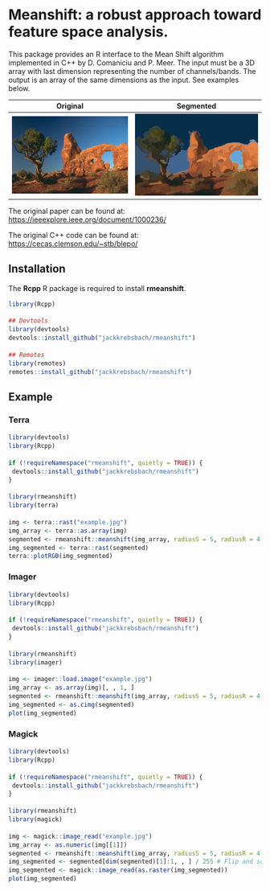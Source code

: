 # Meanshift: a robust approach toward feature space analysis.

This package provides an R interface to the Mean Shift algorithm implemented in C++ by D. Comaniciu and P. Meer. The input must be a 3D array with last dimension representing the number of channels/bands. The output is an array of the same dimensions as the input. See examples below.

| Original                 | Segmented                           |
|--------------------------|-------------------------------------|
| ![Original](example.jpg) | ![Segmented](example_segmented.jpg) |

The original paper can be found at: <https://ieeexplore.ieee.org/document/1000236/>

The original C++ code can be found at: <https://cecas.clemson.edu/~stb/blepo/>

## Installation

The **Rcpp** R package is required to install **rmeanshift**.

``` r
library(Rcpp)

## Devtools
library(devtools)
devtools::install_github("jackkrebsbach/rmeanshift")

## Remotes
library(remotes)
remotes::install_github("jackkrebsbach/rmeanshift")
```

## Example

### Terra

``` r
library(devtools)
library(Rcpp)

if (!requireNamespace("rmeanshift", quietly = TRUE)) {
 devtools::install_github("jackkrebsbach/rmeanshift")
}

library(rmeanshift)
library(terra)

img <- terra::rast("example.jpg")
img_array <- terra::as.array(img)
segmented <- rmeanshift::meanshift(img_array, radiusS = 5, radiusR = 4.5, minDensity = 300, speedUp = 2)
img_segmented <- terra::rast(segmented)
terra::plotRGB(img_segmented)
```

### Imager

``` r
library(devtools)
library(Rcpp)

if (!requireNamespace("rmeanshift", quietly = TRUE)) {
 devtools::install_github("jackkrebsbach/rmeanshift")
}

library(rmeanshift)
library(imager)

img <- imager::load.image("example.jpg")
img_array <- as.array(img)[, , 1, ]
segmented <- rmeanshift::meanshift(img_array, radiusS = 5, radiusR = 4.5, minDensity = 300, speedUp = 2)
img_segmented <- as.cimg(segmented)
plot(img_segmented)
```

### Magick

``` r
library(devtools)
library(Rcpp)

if (!requireNamespace("rmeanshift", quietly = TRUE)) {
 devtools::install_github("jackkrebsbach/rmeanshift")
}

library(rmeanshift)
library(magick)

img <- magick::image_read("example.jpg")
img_array <- as.numeric(img[[1]])
segmented <- rmeanshift::meanshift(img_array, radiusS = 5, radiusR = 4.5, minDensity = 300, speedUp = 2)
img_segmented <- segmented[dim(segmented)[1]:1, , ] / 255 # Flip and scale image
img_segmented <- magick::image_read(as.raster(img_segmented))
plot(img_segmented)
```
